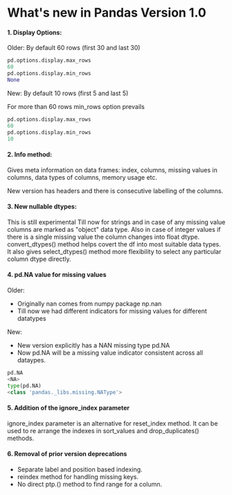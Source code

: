# What's new in Pandas Version 1.0

#### 1. Display Options:
Older: By default 60 rows (first 30 and last 30)

```python
pd.options.display.max_rows
60
pd.options.display.min_rows
None
```

New:
By default 10 rows (first 5 and last 5)

For more than 60 rows min_rows option prevails
```python
pd.options.display.max_rows
60
pd.options.display.min_rows
10
```

#### 2. Info method:
Gives meta information on data frames: index, columns, missing values in columns, data types of columns, memory usage etc.

New version has headers and there is consecutive labelling of the columns.

#### 3. New nullable dtypes:
This is still experimental
Till now for strings and in case of any missing value columns are marked as "object" data type.
Also in case of integer values if there is a single missing value the column changes into float dtype.
convert_dtypes() method helps covert the df into most suitable data types.
It also gives select_dtypes() method more flexibility to select any particular column dtype directly.

#### 4. pd.NA value for missing values
Older: 
* Originally nan comes from numpy package np.nan
* Till now we had different indicators for missing values for different datatypes

New: 
* New version explicitly has a NAN missing type pd.NA
* Now pd.NA will be a missing value indicator consistent across all dataypes.

```python
pd.NA
<NA>
type(pd.NA)
<class 'pandas._libs.missing.NAType'>
```

#### 5. Addition of the ignore_index parameter
ignore_index parameter is an alternative for reset_index method.
It can be used to re arrange the indexes in sort_values and drop_duplicates() methods.

#### 6. Removal of prior version deprecations
* Separate label and position based indexing.
* reindex method for handling missing keys.
* No direct ptp.() method to find range for a column.
